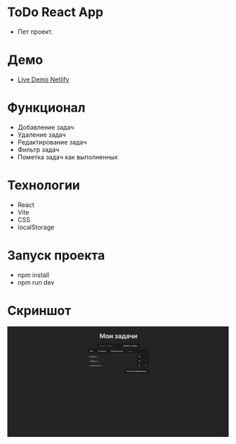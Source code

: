 # ToDo React App
- Пет проект.

# Демо
- [Live Demo Netlify](https://uniqxxvii-todoreactapp.netlify.app/)

# Функционал
- Добавление задач
- Удаление задач
- Редактирование задач
- Фильтр задач
- Пометка задач как выполненных

# Технологии
- React
- Vite
- CSS
- localStorage

# Запуск проекта
- npm install
- npm run dev

# Скриншот
![Todo-app-screenshot](./public/screenshot.png)